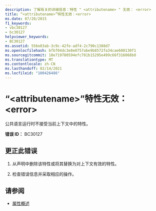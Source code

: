```yaml
---
description: 了解有关的详细信息：特性 " <attributename> " 无效： <error>
title: “<attributename>”特性无效：<error>
ms.date: 07/20/2015
f1_keywords:
- vbc30127
- bc30127
helpviewer_keywords:
- BC30127
ms.assetid: 556e03ab-3c9c-42fe-adf4-2c790c1388d7
ms.openlocfilehash: bfbf04dc3e8e0757abe9b8572fa34cae600130f1
ms.sourcegitcommit: 10e719780594efc781b15295e499c66f316068b8
ms.translationtype: MT
ms.contentlocale: zh-CN
ms.lasthandoff: 02/14/2021
ms.locfileid: "100426486"
---
```

# <a name="attribute-attributename-is-not-valid-error"></a>“\<attributename>”特性无效：\<error>

公共语言运行时不接受当前上下文中的特性。  
  
 **错误 ID：** BC30127  
  
## <a name="to-correct-this-error"></a>更正此错误  
  
1. 从声明中删除该特性或将其替换为对上下文有效的特性。  
  
2. 检查错误信息并采取相应的操作。  
  
## <a name="see-also"></a>请参阅

- [属性概述](../programming-guide/concepts/attributes/index.md)
